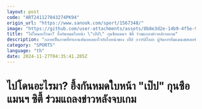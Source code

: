 ```yaml
---
layout: post
code: "ART241127043274PK94"
origin_url: "https://www.sanook.com/sport/1567348/"
image: "https://github.com/user-attachments/assets/8b8e3d2e-14b9-4f5e-9eba-4d2d7a46b6ac"
title: "ไปโดนอะไรมา? อึ้งกันหมดใบหน้า \"เป๊ป\" กุนซือแมนฯ ซิตี้ ร่วมแถลงข่าวหลังจบเกม"
description: "กลายเป็นภาพที่ทำเอาแฟนบอลตกใจกับใบหน้าของ เป๊ป กวาร์ดิโอล่า ผู้จัดการทีมแมนเชสเตอร์ ซิตี้ หลังจบเกมที่เปิดบ้านเสมอกับ เฟเยนูร์ด 3-3 ในศึกยูฟ่า แชมเปียนส์ ลีก เมื่อคืนวันอังคารที่ 26 พฤศจิกายน ที่ผ่านมา"
category: "SPORTS"
language: "th"
date: 2024-11-27T04:35:41.205Z
---
```


# ไปโดนอะไรมา? อึ้งกันหมดใบหน้า "เป๊ป" กุนซือแมนฯ ซิตี้ ร่วมแถลงข่าวหลังจบเกม